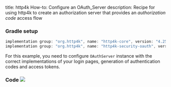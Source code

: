 title: http4k How-to: Configure an OAuth_Server
description: Recipe for using http4k to create an authorization server that provides an *authorization code* access flow

### Gradle setup

```groovy
implementation group: "org.http4k", name: "http4k-core", version: "4.25.2.0"
implementation group: "org.http4k", name: "http4k-security-oauth", version: "4.25.2.0"
```

For this example, you need to configure `OAuthServer` instance with the correct implementations of your login pages, generation of authentication codes and access tokens.

### Code [<img class="octocat" src="/img/octocat-32.png"/>](https://github.com/http4k/http4k/blob/master/src/docs/guide/howto/configure_an_oauth_server/example.kt)

<script src="https://gist-it.appspot.com/https://github.com/http4k/http4k/blob/master/src/docs/guide/howto/configure_an_oauth_server/example.kt"></script>
